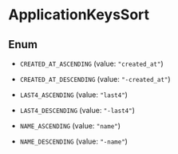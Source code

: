 # ApplicationKeysSort

## Enum

- `CREATED_AT_ASCENDING` (value: `"created_at"`)

- `CREATED_AT_DESCENDING` (value: `"-created_at"`)

- `LAST4_ASCENDING` (value: `"last4"`)

- `LAST4_DESCENDING` (value: `"-last4"`)

- `NAME_ASCENDING` (value: `"name"`)

- `NAME_DESCENDING` (value: `"-name"`)
